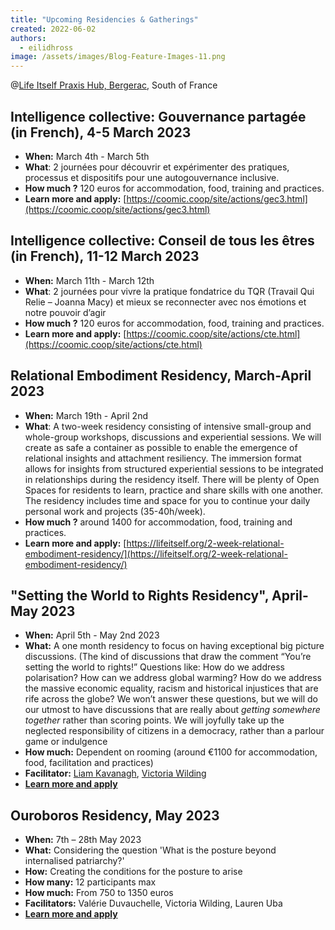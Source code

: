 ```yaml
---
title: "Upcoming Residencies & Gatherings"
created: 2022-06-02
authors: 
  - eilidhross
image: /assets/images/Blog-Feature-Images-11.png
---
```


@[Life Itself Praxis Hub, Bergerac](https://lifeitself.org/hubs/bergerac/), South of France 

## Intelligence collective: Gouvernance partagée (in French), 4-5 March 2023

- **When:** March 4th - March 5th
- **What**: 2 journées pour découvrir et expérimenter des pratiques, processus et dispositifs pour une autogouvernance inclusive.
- **How much ?** 120 euros for accommodation, food, training and practices.
- **Learn more and apply:** [https://coomic.coop/site/actions/gec3.html](https://coomic.coop/site/actions/gec3.html)

## Intelligence collective: Conseil de tous les êtres (in French), 11-12 March 2023

- **When:** March 11th - March 12th
- **What**: 2 journées pour vivre la pratique fondatrice du TQR (Travail Qui Relie – Joanna Macy) et mieux se reconnecter avec nos émotions et notre pouvoir d’agir
- **How much ?** 120 euros for accommodation, food, training and practices.
- **Learn more and apply:** [https://coomic.coop/site/actions/cte.html](https://coomic.coop/site/actions/cte.html)

## Relational Embodiment Residency, March-April 2023

- **When:** March 19th - April 2nd
- **What**: A two-week residency consisting of intensive small-group and whole-group workshops, discussions and experiential sessions. We will create as safe a container as possible to enable the emergence of relational insights and attachment resiliency. The immersion format allows for insights from structured experiential sessions to be integrated in relationships during the residency itself. There will be plenty of Open Spaces for residents to learn, practice and share skills with one another. The residency includes time and space for you to continue your daily personal work and projects (35-40h/week).
- **How much ?** around 1400 for accommodation, food, training and practices.
- **Learn more and apply:** [https://lifeitself.org/2-week-relational-embodiment-residency/](https://lifeitself.org/2-week-relational-embodiment-residency/)

## "Setting the World to Rights Residency", April-May 2023

- **When:** April 5th - May 2nd 2023
- **What:** A one month residency to focus on having exceptional big picture discussions. (The kind of discussions that draw the comment “You’re setting the world to rights!” Questions like: How do we address polarisation? How can we address global warming? How do we address the massive economic equality, racism and historical injustices that are rife across the globe? We won’t answer these questions, but we will do our utmost to have discussions that are really about *getting somewhere together* rather than scoring points. We will joyfully take up the neglected responsibility of citizens in a democracy, rather than a parlour game or indulgence
- **How much:** Dependent on rooming (around €1100 for accommodation, food, facilitation and practices)
- **Facilitator:** [Liam Kavanagh](https://www.liamkavanagh.me/), [Victoria Wilding](https://www.victoriawilding.com/)
- **[Learn more and apply](setting-the-world-to-rights-residency)**

## Ouroboros Residency, May 2023

- **When:** 7th – 28th May 2023
- **What:** Considering the question 'What is the posture beyond internalised patriarchy?'
- **How:** Creating the conditions for the posture to arise 
- **How many:** 12 participants max 
- **How much:** From 750 to 1350 euros
- **Facilitators:** Valérie Duvauchelle, Victoria Wilding, Lauren Uba
- **[Learn more and apply](ouroboros-residency)**
